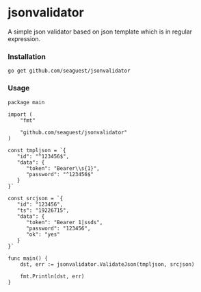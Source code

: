 # jsonvalidator
A simple json validator based on json template which is in regular expression.

### Installation

`go get github.com/seaguest/jsonvalidator`

### Usage

``` 
package main

import (
	"fmt"
	
	"github.com/seaguest/jsonvalidator"
)

const tmpljson = `{
   "id": "^123456$",
   "data": {
      "token": "Bearer\\s{1}",
      "password": "^123456$"
   }
}`

const srcjson = `{
   "id": "123456",
   "ts": "19226715",
   "data": {
      "token": "Bearer 1|ssds",
      "password": "123456",
      "ok": "yes"
   }
}`

func main() {
	dst, err := jsonvalidator.ValidateJson(tmpljson, srcjson)

	fmt.Println(dst, err)
}

```
